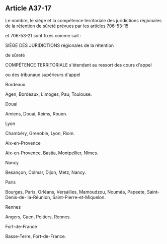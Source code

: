 Article A37-17
----
Le nombre, le siège et la compétence territoriale des juridictions régionales de
la rétention de sûreté prévues par les articles 706-53-15

et 706-53-21 sont fixés comme suit :

SIÈGE DES JURIDICTIONS régionales de la rétention

de sûreté

COMPÉTENCE TERRITORIALE s'étendant au ressort des cours d'appel

ou des tribunaux supérieurs d'appel

Bordeaux

Agen, Bordeaux, Limoges, Pau, Toulouse.

Douai

Amiens, Douai, Reims, Rouen.

Lyon

Chambéry, Grenoble, Lyon, Riom.

Aix-en-Provence

Aix-en-Provence, Bastia, Montpellier, Nîmes.

Nancy

Besançon, Colmar, Dijon, Metz, Nancy.

Paris

Bourges, Paris, Orléans, Versailles, Mamoudzou, Nouméa, Papeete, Saint-Denis-de-
la-Réunion, Saint-Pierre-et-Miquelon.

Rennes

Angers, Caen, Poitiers, Rennes.

Fort-de-France

Basse-Terre, Fort-de-France.
